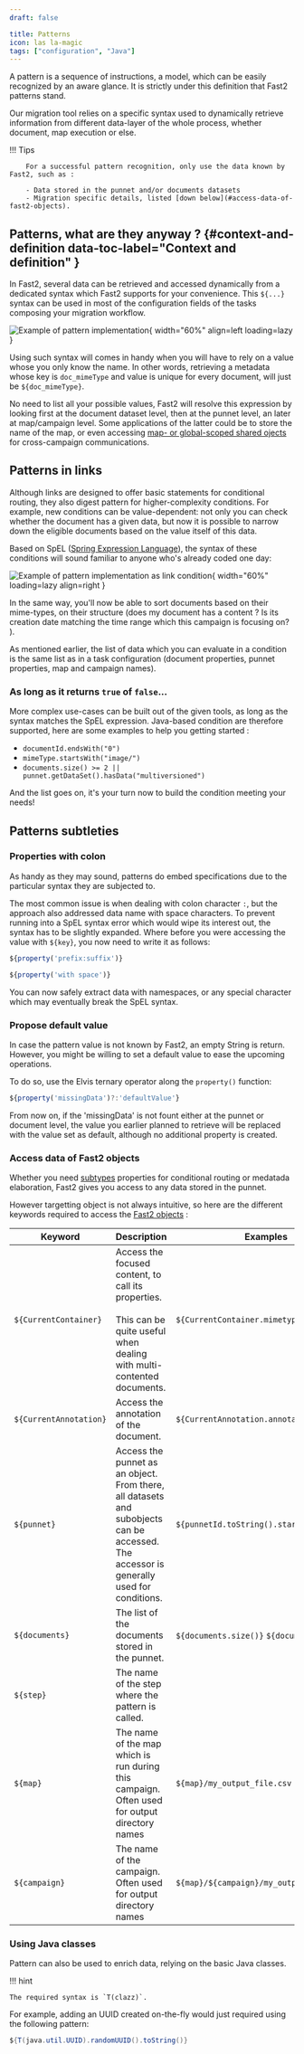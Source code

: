 ```yaml
---
draft: false

title: Patterns
icon: las la-magic
tags: ["configuration", "Java"]
---
```


A pattern is a sequence of instructions, a model, which can be easily recognized by an aware glance. It is strictly under this definition that Fast2 patterns stand.

Our migration tool relies on a specific syntax used to dynamically retrieve information from different data-layer of the whole process, whether document, map execution or else.

!!! Tips

        For a successful pattern recognition, only use the data known by Fast2, such as :

        - Data stored in the punnet and/or documents datasets
        - Migration specific details, listed [down below](#access-data-of-fast2-objects).

## Patterns, what are they anyway ? {#context-and-definition data-toc-label="Context and definition" }

In Fast2, several data can be retrieved and accessed dynamically from a dedicated syntax which Fast2 supports for your convenience. This `${...}` syntax can be used in most of the configuration fields of the tasks composing your migration workflow.

![Example of pattern implementation](../../assets/img/advanced/pattern_example1.png){ width="60%" align=left loading=lazy }

Using such syntax will comes in handy when you will have to rely on a value whose you only know the name. In other words, retrieving a metadata whose key is `doc_mimeType` and value is unique for every document, will just be `${doc_mimeType}`.

No need to list all your possible values, Fast2 will resolve this expression by looking first at the document dataset level, then at the punnet level, an later at map/campaign level. Some applications of the latter could be to store the name of the map, or even accessing [map- or global-scoped shared ojects]() for cross-campaign communications.

## Patterns in links

Although links are designed to offer basic statements for conditional routing, they also digest pattern for higher-complexity conditions. For example, new conditions can be value-dependent: not only you can check whether the document has a given data, but now it is possible to narrow down the eligible documents based on the value itself of this data.

Based on SpEL ([Spring Expression Language](https://docs.spring.io/spring-framework/docs/4.3.10.RELEASE/spring-framework-reference/html/expressions.html)), the syntax of these conditions will sound familiar to anyone who's already coded one day:

![Example of pattern implementation as link condition](../../assets/img/advanced/pattern_condition.png){ width="60%" loading=lazy align=right }

In the same way, you'll now be able to sort documents based on their mime-types, on their structure (does my document has a content ? Is its creation date matching the time range which this campaign is focusing on? ).

As mentioned earlier, the list of data which you can evaluate in a condition is the same list as in a task configuration (document properties, punnet properties, map and campaign names).

### As long as it returns `true` of `false`...

More complex use-cases can be built out of the given tools, as long as the syntax matches the SpEL expression. Java-based condition are therefore supported, here are some examples to help you getting started :

- `documentId.endsWith("0")`
- `mimeType.startsWith("image/")`
- `documents.size() >= 2 || punnet.getDataSet().hasData("multiversioned")`

And the list goes on, it's your turn now to build the condition meeting your needs!

## Patterns subtleties

### Properties with colon

As handy as they may sound, patterns do embed specifications due to the particular syntax they are subjected to.

The most common issue is when dealing with colon character `:`, but the approach also addressed data name with space characters. To prevent running into a SpEL syntax error which would wipe its interest out, the syntax has to be slightly expanded. Where before you were accessing the value with `${key}`, you now need to write it as follows:

```js
${property('prefix:suffix')}

${property('with space')}
```

You can now safely extract data with namespaces, or any special character which may eventually break the SpEL syntax.

### Propose default value

In case the pattern value is not known by Fast2, an empty String is return. However, you might be willing to set a default value to ease the upcoming operations.

To do so, use the Elvis ternary operator along the `property()` function:

```js
${property('missingData')?:'defaultValue'}
```

From now on, if the 'missingData' is not fount either at the punnet or document level, the value you earlier planned to retrieve will be replaced with the value set as default, although no additional property is created.

### Access data of Fast2 objects

Whether you need [subtypes](../../getting-started/overall-concepts/#fast2-objects) properties for conditional routing or medatada elaboration, Fast2 gives you access to any data stored in the punnet.

However targetting object is not always intuitive, so here are the different keywords required to access the [Fast2 objects](../../getting-started/overall-concepts/#fast2-objects) :

| Keyword                | Description                                                                                                                             | Examples                                    |
| ---------------------- | --------------------------------------------------------------------------------------------------------------------------------------- | ------------------------------------------- |
| `${CurrentContainer}`  | Access the focused content, to call its properties. <br/><br/>This can be quite useful when dealing with multi-contented documents.     | `${CurrentContainer.mimetype}`              |
| `${CurrentAnnotation}` | Access the annotation of the document.                                                                                                  | `${CurrentAnnotation.annotationId}`         |
| `${punnet}`            | Access the punnet as an object. From there, all datasets and subobjects can be accessed. The accessor is generally used for conditions. | `${punnetId.toString().startsWith('My')}`   |
| `${documents}`         | The list of the documents stored in the punnet.                                                                                         | `${documents.size()}` `${documents.get(0)}` |
| `${step}`              | The name of the step where the pattern is called.                                                                                       |
| `${map}`               | The name of the map which is run during this campaign. Often used for output directory names                                            | `${map}/my_output_file.csv`                 |
| `${campaign}`          | The name of the campaign. Often used for output directory names                                                                         | `${map}/${campaign}/my_output_file.csv`     |

### Using Java classes

Pattern can also be used to enrich data, relying on the basic Java classes.

!!! hint

    The required syntax is `T(clazz)`.

For example, adding an UUID created on-the-fly would just required using the following pattern:

```java
${T(java.util.UUID).randomUUID().toString()}
```
